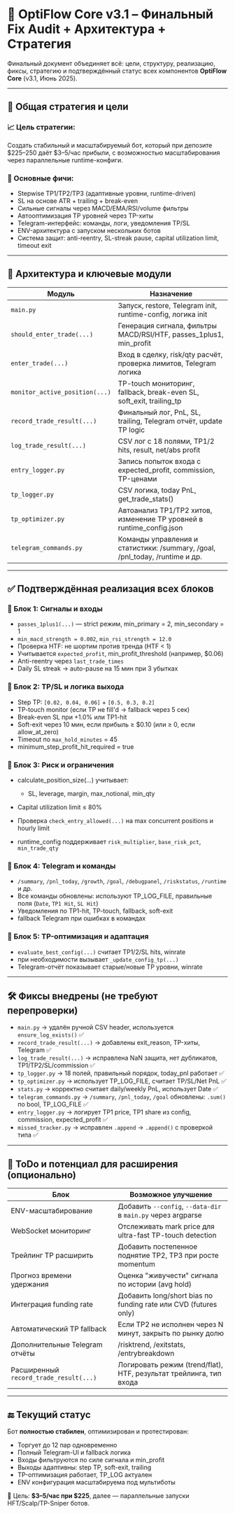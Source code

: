 # 📘 OptiFlow Core v3.1 – Финальный Fix Audit + Архитектура + Стратегия

Финальный документ объединяет всё: цели, структуру, реализацию, фиксы, стратегию и подтверждённый статус всех компонентов **OptiFlow Core** (v3.1, Июнь 2025).

---

## 🚀 Общая стратегия и цели

### 📈 Цель стратегии:

Создать стабильный и масштабируемый бот, который при депозите \$225–250 даёт \$3–5/час прибыли, с возможностью масштабирования через параллельные runtime-конфиги.

### 🔧 Основные фичи:

-   Stepwise TP1/TP2/TP3 (адаптивные уровни, runtime-driven)
-   SL на основе ATR + trailing + break-even
-   Сильные сигналы через MACD/EMA/RSI/volume фильтры
-   Автооптимизация TP уровней через TP-хиты
-   Telegram-интерфейс: команды, логи, уведомления TP/SL
-   ENV-архитектура с запуском нескольких ботов
-   Система защит: anti-reentry, SL-streak pause, capital utilization limit, timeout exit

---

## 🧠 Архитектура и ключевые модули

| Модуль                         | Назначение                                                                   |
| ------------------------------ | ---------------------------------------------------------------------------- |
| `main.py`                      | Запуск, restore, Telegram init, runtime-config, логика init                  |
| `should_enter_trade(...)`      | Генерация сигнала, фильтры MACD/RSI/HTF, passes_1plus1, min_profit           |
| `enter_trade(...)`             | Вход в сделку, risk/qty расчёт, проверка лимитов, Telegram логика            |
| `monitor_active_position(...)` | TP-touch мониторинг, fallback, break-even SL, soft_exit, trailing_tp         |
| `record_trade_result(...)`     | Финальный лог, PnL, SL, trailing, Telegram отчёт, update TP logic            |
| `log_trade_result(...)`        | CSV лог с 18 полями, TP1/2 hits, result, net/abs profit                      |
| `entry_logger.py`              | Запись попыток входа с expected_profit, commission, TP-ценами                |
| `tp_logger.py`                 | CSV логика, today PnL, get_trade_stats()                                     |
| `tp_optimizer.py`              | Автоанализ TP1/TP2 хитов, изменение TP уровней в runtime_config.json         |
| `telegram_commands.py`         | Команды управления и статистики: /summary, /goal, /pnl_today, /runtime и др. |

---

## ✅ Подтверждённая реализация всех блоков

### 🔹 Блок 1: Сигналы и входы

-   `passes_1plus1(...)` — strict режим, min_primary = 2, min_secondary = 1
-   `min_macd_strength = 0.002`, `min_rsi_strength = 12.0`
-   Проверка HTF: не шортим против тренда (HTF < 1)
-   Учитывается `expected_profit`, min_profit_threshold (например, \$0.06)
-   Anti-reentry через `last_trade_times`
-   Daily SL streak → auto-pause на 15 мин при 3 убытках

### 🔹 Блок 2: TP/SL и логика выхода

-   Step TP: `[0.02, 0.04, 0.06]` + `[0.5, 0.3, 0.2]`
-   TP-touch monitor (если TP не fill'd → fallback через 5 сек)
-   Break-even SL при +1.0% или TP1-hit
-   Soft-exit через 10 мин, если прибыль ≥ \$0.10 (или ≥ 0, если allow_at_zero)
-   Timeout по `max_hold_minutes` = 45
-   minimum_step_profit_hit_required = true

### 🔹 Блок 3: Риск и ограничения

-   calculate_position_size(...) учитывает:

    -   SL, leverage, margin, max_notional, min_qty

-   Capital utilization limit ≤ 80%
-   Проверка `check_entry_allowed(...)` на max concurrent positions и hourly limit
-   runtime_config поддерживает `risk_multiplier`, `base_risk_pct`, `min_trade_qty`

### 🔹 Блок 4: Telegram и команды

-   `/summary`, `/pnl_today`, `/growth`, `/goal`, `/debugpanel`, `/riskstatus`, `/runtime` и др.
-   Все команды обновлены: используют TP_LOG_FILE, правильные поля (`Date`, `TP1 Hit`, `SL Hit`)
-   Уведомления по TP1-hit, TP-touch, fallback, soft-exit
-   fallback Telegram при ошибках в командах

### 🔹 Блок 5: TP-оптимизация и адаптация

-   `evaluate_best_config(...)` считает TP1/2/SL hits, winrate
-   при необходимости вызывает `_update_config_tp(...)`
-   Telegram-отчёт показывает старые/новые TP уровни, winrate

---

## 🛠 Фиксы внедрены (не требуют перепроверки)

-   `main.py` → удалён ручной CSV header, используется `ensure_log_exists()` ✅
-   `record_trade_result(...)` → добавлены exit_reason, TP-хиты, Telegram ✅
-   `log_trade_result(...)` → исправлена NaN защита, нет дубликатов, TP1/TP2/SL/commission ✅
-   `tp_logger.py` → 18 полей, правильный порядок, today_pnl работает ✅
-   `tp_optimizer.py` → использует TP_LOG_FILE, считает TP/SL/Net PnL ✅
-   `stats.py` → корректно считает daily/weekly PnL, использует Date ✅
-   `telegram_commands.py` → `/summary`, `/pnl_today`, `/goal` обновлены: `.sum()` по bool, TP_LOG_FILE ✅
-   `entry_logger.py` → логирует TP1 price, TP1 share из config, commission, expected_profit ✅
-   `missed_tracker.py` → исправлен `.append` → `.append()` с проверкой типа ✅

---

## 🔄 ToDo и потенциал для расширения (опционально)

| Блок                                   | Возможное улучшение                                                |
| -------------------------------------- | ------------------------------------------------------------------ |
| ENV-масштабирование                    | Добавить `--config`, `--data-dir` в `main.py` через argparse       |
| WebSocket мониторинг                   | Отслеживать mark price для ultra-fast TP-touch detection           |
| Трейлинг TP расширить                  | Добавить постепенное поднятие TP2, TP3 при росте momentum          |
| Прогноз времени удержания              | Оценка "живучести" сигнала по истории (avg hold)                   |
| Интеграция funding rate                | Добавить long/short bias по funding rate или CVD (futures only)    |
| Автоматический TP fallback             | Если TP2 не исполнен через N минут, закрыть по рынку долю          |
| Дополнительные Telegram отчёты         | /risktrend, /exitstats, /entrybreakdown                            |
| Расширенный `record_trade_result(...)` | Логировать режим (trend/flat), HTF, результат трейлинга, тип входа |

---

## 🔚 Текущий статус

Бот **полностью стабилен**, оптимизирован и протестирован:

-   Торгует до 12 пар одновременно
-   Полный Telegram-UI и fallback логика
-   Входы фильтруются по силе сигнала и min_profit
-   Выходы адаптивны: step TP, soft-exit, trailing
-   TP-оптимизация работает, TP_LOG актуален
-   ENV конфигурация масштабируема под мультиботы

📌 Цель: **\$3–5/час при \$225**, далее — параллельные запуски HFT/Scalp/TP-Sniper ботов.
